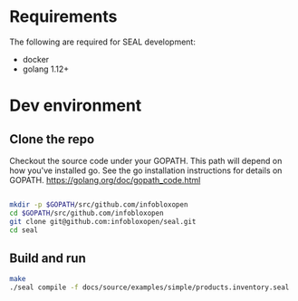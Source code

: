 # Requirements

The following are required for SEAL development:

* docker
* golang 1.12+


# Dev environment

## Clone the repo
Checkout the source code under your GOPATH. This path will depend on how you've installed go. See
the go installation instructions for details on GOPATH. https://golang.org/doc/gopath_code.html

```bash

mkdir -p $GOPATH/src/github.com/infobloxopen
cd $GOPATH/src/github.com/infobloxopen
git clone git@github.com:infobloxopen/seal.git
cd seal
```

## Build and run
```bash
make
./seal compile -f docs/source/examples/simple/products.inventory.seal
```
